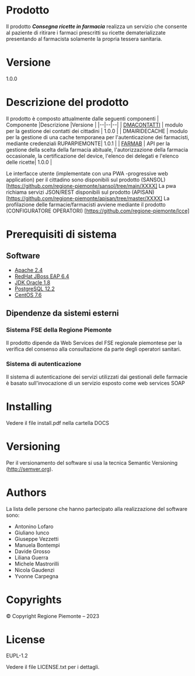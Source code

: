﻿# Prodotto
Il prodotto ***Consegna ricette in farmacia*** realizza un servizio che consente al paziente di ritirare i farmaci prescritti su ricette dematerializzate presentando al farmacista solamente la propria tessera sanitaria.

# Versione
1.0.0

# Descrizione del prodotto 
Il prodotto è composto attualmente dalle seguenti componenti 
| Componente |Descrizione  |Versione |
|--|--|--|
| [DMACONTATTI](https://github.com/regione-piemonte/farab-fse/tree/main/DMACONTATTI) | modulo per la gestione dei contatti dei cittadini | 1.0.0 |
| DMAIRIDECACHE | modulo per la gestione di una cache temporanea per l'autenticazione dei farmacisti, mediante credenziali RUPARPIEMONTE| 1.0.1 |
| [FARMAB](https://github.com/regione-piemonte/farab-fse/tree/main/FARMAB) | API per la gestione della scelta della farmacia abituale, l'autorizzazione della farmacia occasionale, la certificazione del device, l'elenco dei delegati e l'elenco delle ricette| 1.0.0 |


Le interfacce utente (implementate con una PWA -progressive web application) per il cittadino sono disponibili sul prodotto (SANSOL) [https://github.com/regione-piemonte/sansol/tree/main/XXXX]
La pwa richiama servizi JSON/REST disponibili sul prodotto (APISAN) [https://github.com/regione-piemonte/apisan/tree/master/XXXX]
La profilazione delle farmacie/farmacisti avviene mediante il prodotto (CONFIGURATORE OPERATORI) [https://github.com/regione-piemonte/lcce]

# Prerequisiti di sistema 

## Software
- [Apache 2.4](https://www.apache.org/)
- [RedHat JBoss EAP 6.4](https://developers.redhat.com/products/eap/download)
- [JDK Oracle 1.8](https://www.oracle.com/java/technologies/downloads/archive/) 
- [PostgreSQL 12.2](https://www.postgresql.org/download/)
- [CentOS 7.6](https://www.centos.org/)

## Dipendenze da sistemi esterni

### Sistema FSE della Regione Piemonte
Il prodotto dipende da Web Services del FSE regionale piemontese per la verifica del consenso alla consultazione da parte degli operatori sanitari.

### Sistema di autenticazione
Il sistema di autenticazione dei servizi utilizzati dai gestionali delle farmacie è basato sull'invocazione di un servizio esposto come web services SOAP

# Installing
Vedere il file install.pdf nella cartella DOCS 


# Versioning
Per il versionamento del software si usa la tecnica Semantic Versioning (http://semver.org).

# Authors
La lista delle persone che hanno partecipato alla realizzazione del software sono:
- Antonino Lofaro
- Giuliano Iunco
- Giuseppe Vezzetti
- Manuela Bontempi
- Davide Grosso
- Liliana Guerra
- Michele Mastrorilli
- Nicola Gaudenzi
- Yvonne Carpegna


# Copyrights
© Copyright Regione Piemonte – 2023


# License
EUPL-1.2

Vedere il file LICENSE.txt per i dettagli.

